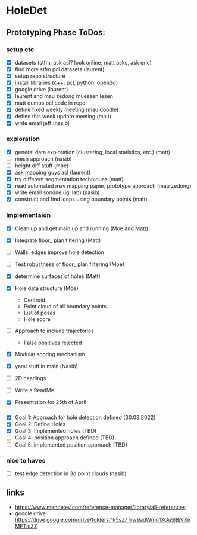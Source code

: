 # HoleDet


## Prototyping Phase ToDos:

### setup etc
- [x] datasets (stfm, ask asl? look online, matt asks, ask eric)
- [x] find more stfm pcl datasets (laurent)
- [x] setup repo structure
- [x] install libraries (c++: pcl, python: open3d)
- [x] google drive (laurent)
- [x] laurent and mau zedong muessen lesen
- [x] matt dumps pcl code in repo
- [x] define fixed weekly meeting (mau doodle)
- [x] define this week update meeting (mau)
- [x] write email jeff (nasib)

### exploration
- [x] general data exploration (clustering, local statistics, etc.) (matt)
- [ ] mesh approach (nasib)
- [ ] height diff stuff (moe)
- [x] ask mapping guys asl (laurent)
- [x] try different segmentation techniques (matt)
- [x] read automated mav mapping paper, prototype approach (mau zedong)
- [x] write email sorkine (igl lab) (nasib)
- [x] construct and find loops using boundary points (matt)

### Implementaion
- [x] Clean up and get main up and running (Moe and Matt)
- [x] Integrate floor_ plan filtering (Matt)
- [ ] Walls, edges improve hole detection
- [ ] Test robustness of floor_ plan filtering (Moe)
- [x] determine surfaces of holes (Matt)
- [x] Hole data structure (Moe)
    - Centroid
    - Point cloud of all boundary points
    - List of poses
    - Hole score
- [ ] Approach to include trajectories
    - False positives rejected
- [x] Modular scoring mechanism
- [x] yaml stuff in main (Nasib)
- [ ] 2D headings
- [ ] Write a ReadMe
- [x] Presentation for 25th of April


###
- [x] Goal 1: Approach for hole detection defined (30.03.2022)
- [x] Goal 2: Define Holes
- [x] Goal 3: Implemented holes (TBD)
- [ ] Goal 4: position approach defined (TBD)
- [ ] Goal 5: implemented position approach (TBD)

### nice to haves
- [ ] test edge detection in 3d point clouds (nasib)

## links
- https://www.mendeley.com/reference-manager/library/all-references
- google drive: https://drive.google.com/drive/folders/1k5sz7Trw9adWmq1XGu5lBjVXnMFTIcZZ
